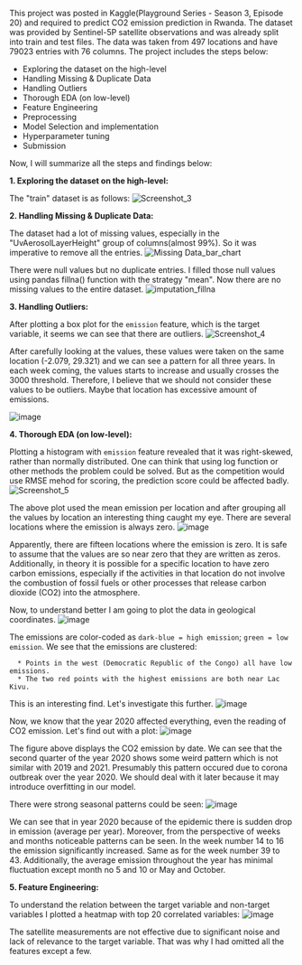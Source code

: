 This project was posted in Kaggle(Playground Series - Season 3, Episode 20) and required to predict CO2 emission prediction in Rwanda. The dataset was provided by Sentinel-5P satellite observations and was already split into train and test files. The data was taken from 497 locations and have 79023 entries with 76 columns. The project includes the steps below:
- Exploring the dataset on the high-level
- Handling Missing & Duplicate Data
- Handling Outliers
- Thorough EDA (on low-level)
- Feature Engineering
- Preprocessing
- Model Selection and implementation
- Hyperparameter tuning
- Submission

Now, I will summarize all the steps and findings below:

**1. Exploring the dataset on the high-level:**

   The "train" dataset is as follows:
   ![Screenshot_3](https://github.com/Saadat-Antor/CO2_emission_prediction_in_Rowanda/assets/76962594/acbd61dc-009a-427e-8c81-32c270d7303a)

**2. Handling Missing & Duplicate Data:**

   The dataset had a lot of missing values, especially in the "UvAerosolLayerHeight" group of columns(almost 99%). So it was imperative to remove all the entries.
   ![Missing Data_bar_chart](https://github.com/Saadat-Antor/CO2_emission_prediction_in_Rowanda/assets/76962594/eb864ce9-6380-47b8-b1be-b67d72c60398)

   There were null values but no duplicate entries. I filled those null values using pandas fillna() function with the strategy "mean". Now there are no missing values to the entire dataset.
   ![imputation_fillna](https://github.com/Saadat-Antor/CO2_emission_prediction_in_Rowanda/assets/76962594/af8f5ef7-9d4c-4fdb-a07f-c0b682647b81)

**3. Handling Outliers:**   

   After plotting a box plot for the `emission` feature, which is the target variable, it seems we can see that there are outliers.
   ![Screenshot_4](https://github.com/Saadat-Antor/CO2_emission_prediction_in_Rowanda/assets/76962594/c076ce87-6117-43db-afad-04da29daeb57)

   After carefully looking at the values, these values were taken on the same location (-2.079, 29.321) and we can see a pattern for all three years. In each week coming, the values starts to increase and usually    crosses the 3000 threshold. Therefore, I believe that we should not consider these values to be outliers. Maybe that location has excessive amount of emissions.

   ![image](https://github.com/Saadat-Antor/CO2_emission_prediction_in_Rowanda/assets/76962594/ead7daec-2bae-4a4e-b2e0-2c5726a6e597)

**4. Thorough EDA (on low-level):**

   Plotting a histogram with `emission` feature revealed that it was right-skewed, rather than normally distributed. One can think that using log function or other methods the problem could be solved. But as the competition would use RMSE mehod for scoring, the prediction score could be affected badly.
   ![Screenshot_5](https://github.com/Saadat-Antor/CO2_emission_prediction_in_Rowanda/assets/76962594/e78f19c0-a3f1-453e-a7b0-6d2032fa2ad1)

   The above plot used the mean emission per location and after grouping all the values by location an interesting thing caught my eye. There are several locations where the emission is always zero.
   ![image](https://github.com/Saadat-Antor/CO2_emission_prediction_in_Rowanda/assets/76962594/f1376508-b82e-4ec8-af27-5b103eca4410)

   Apparently, there are fifteen locations where the emission is zero. It is safe to assume that the values are so near zero that they are written as zeros. Additionally, in theory it is possible for a specific      location to have zero carbon emissions, especially if the activities in that location do not involve the combustion of fossil fuels or other processes that release carbon dioxide (CO2) into the atmosphere.

   Now, to understand better I am going to plot the data in geological coordinates.
   ![image](https://github.com/Saadat-Antor/CO2_emission_prediction_in_Rowanda/assets/76962594/81a2d12f-5c6a-4d46-b9e4-bcc6dc630be4)

   The emissions are color-coded as `dark-blue = high emission`; `green = low emission`. We see that the emissions are clustered:

      * Points in the west (Democratic Republic of the Congo) all have low emissions.
      * The two red points with the highest emissions are both near Lac Kivu.

   This is an interesting find. Let's investigate this further.
   ![image](https://github.com/Saadat-Antor/CO2_emission_prediction_in_Rowanda/assets/76962594/e20b5a88-5002-41d4-a04d-dab11699767c)

   Now, we know that the year 2020 affected everything, even the reading of CO2 emission. Let's find out with a plot:
   ![image](https://github.com/Saadat-Antor/CO2_emission_prediction_in_Rowanda/assets/76962594/0d551dd3-7bad-45e3-8582-cdff9746f18c)

   The figure above displays the CO2 emission by date. We can see that the second quarter of the year 2020 shows some weird pattern which is not similar with 2019 and 2021. Presumably this pattern occured due to     corona outbreak over the year 2020. We should deal with it later because it may introduce overfitting in our model.

   There were strong seasonal patterns could be seen:
   ![image](https://github.com/Saadat-Antor/CO2_emission_prediction_in_Rowanda/assets/76962594/2174a201-892b-4b4d-b23f-9d9bf7a2e9df)

   We can see that in year 2020 because of the epidemic there is sudden drop in emission (average per year). Moreover, from the perspective of weeks and months noticeable patterns can be seen. In the week number     14 to 16 the emission significantly increased. Same as for the week number 39 to 43. Additionally, the average emission throughout the year has minimal fluctuation except month no 5 and 10 or May and October.

**5. Feature Engineering:**

   To understand the relation between the target variable and non-target variables I plotted a heatmap with top 20 correlated variables:
   ![image](https://github.com/Saadat-Antor/CO2_emission_prediction_in_Rowanda/assets/76962594/c33e939e-03e1-45ce-94e6-948950c7d933)

   The satellite measurements are not effective due to significant noise and lack of relevance to the target variable. That was why I had omitted all the features except a few.



